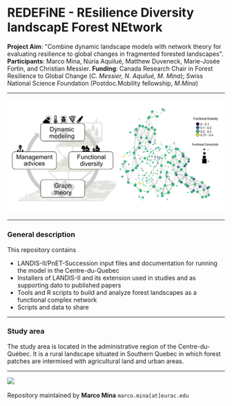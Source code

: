 # REDEFiNE - REsilience Diversity landscapE Forest NEtwork 

**Project Aim**: "Combine dynamic landscape models with network theory for evaluating resilience to global changes in fragmented forested landscapes".
**Participants**: Marco Mina, Núria Aquilué, Matthew Duveneck, Marie-Josée Fortin, and Christian Messier. 
**Funding**: Canada Research Chair in Forest Resilience to Global Change (*C. Messier, N. Aquilué, M. Mina*); Swiss National Science Foundation (Postdoc.Mobility fellowship, *M.Mina*)


-----------  


![](figures/projectlogo.jpg)

-------


### General description

This repository contains 
 - LANDIS-II/PnET-Succession input files and documentation for running the model in the Centre-du-Quebec
 - Installers of LANDIS-II and its extension used in studies and as supporting dato to published papers
 - Tools and R scripts to build and analyze forest landscapes as a functional complex network
 - Scripts and data to share

-----------


### Study area

The study area is located in the administrative region of the Centre-du-Québec. It is a rural landscape situated in Southern Quebec in which forest patches are intermixed with agricultural land and urban areas. 

  
-----------

![](figures/cdq_landscape.jpg)

Repository maintained by **Marco Mina**  `marco.mina[at]eurac.edu`
